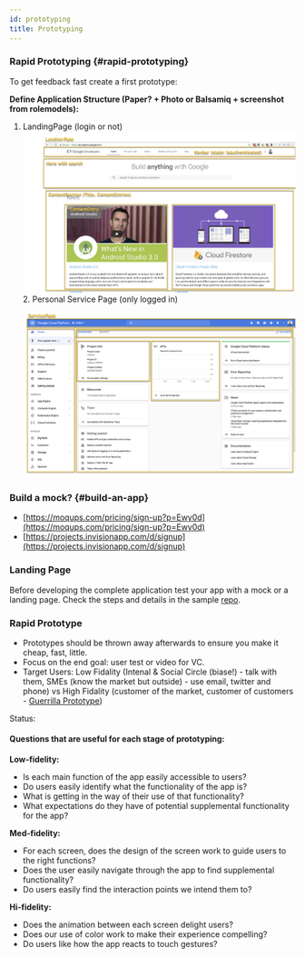 ```yaml
---
id: prototyping
title: Prototyping
---
```



### Rapid Prototyping {#rapid-prototyping}

To get feedback fast create a first prototype:

**Define Application Structure \(Paper? + Photo or Balsamiq + screenshot from rolemodels\):**

1. LandingPage \(login or not\)![](/img/landing-page-analysis.png)2. Personal Service Page \(only logged in\)

   ![](/img/personal-service-page-1.png)

### Build a mock?  {#build-an-app}

* [https://moqups.com/pricing/sign-up?p=Ewy0d](https://moqups.com/pricing/sign-up?p=Ewy0d)
* [https://projects.invisionapp.com/d/signup](https://projects.invisionapp.com/d/signup)



### Landing Page

Before developing the complete application test your app with a mock or a landing page. Check the steps and details in the sample [repo](https://github.com/denseidel/nosmoke.ai).

### Rapid Prototype

* Prototypes should be thrown away afterwards to ensure you make it cheap, fast, little.
* Focus on the end goal: user test or video for VC.
* Target Users: Low Fidality (Intenal & Social Circle (biase!) - talk with them, SMEs (know the market but outside) - use email, twitter and phone)  vs High Fidality (customer of the market, customer of customers - [Guerrilla Prototype](https://uxplanet.org/guerrilla-testing-with-your-prototypes-1f28536b64bc))

Status:

#### Questions that are useful for each stage of prototyping:

**Low-fidelity:**

- Is each main function of the app easily accessible to users?
- Do users easily identify what the functionality of the app is?
- What is getting in the way of their use of that functionality?
- What expectations do they have of potential supplemental functionality for the app?

**Med-fidelity:**

- For each screen, does the design of the screen work to guide users to the right functions?
- Does the user easily navigate through the app to find supplemental functionality?
- Do users easily find the interaction points we intend them to?

**Hi-fidelity:**

- Does the animation between each screen delight users?
- Does our use of color work to make their experience compelling?
- Do users like how the app reacts to touch gestures?